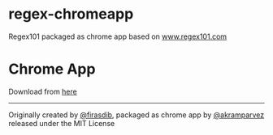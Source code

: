 # regex-chromeapp
Regex101 packaged as chrome app based on www.regex101.com


# Chrome App
Download from [here](https://chrome.google.com/webstore/detail/regex101/pjoipnocgklcnjhohaaeffemifmbnkho)


--------
Originally created by [@firasdib](https://github.com/firasdib), packaged as chrome app by [@akramparvez](https://github.com/akramparvez) released under the MIT License
